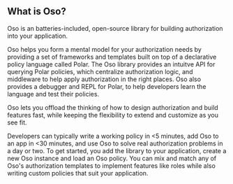 ---
---

## What is Oso?

Oso is an batteries-included, open-source library for building authorization
into your application.

Oso helps you form a mental model for your
authorization needs by providing a set of frameworks and templates built on
top of a
declarative policy language called Polar. The Oso library provides an
intuitve API for querying Polar policies, which centralize authorization
logic, and middleware to help apply authorization in the right places. Oso
also provides a debugger and REPL for Polar, to help developers learn the
language and test their policies.


Oso lets you offload the thinking of how to design authorization and build
features fast, while keeping the flexibility to extend and customize as you
see fit.

Developers can typically write a working policy in <5 minutes, add Oso to an
app in <30 minutes, and use Oso to solve real authorization problems in a day
or two. To get started, you add the library to your application, create a new
Oso instance and load an Oso policy. You can mix and match any of Oso's
authorization templates to implement features like roles while also writing
custom policies that suit your application.
